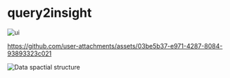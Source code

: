 # query2insight

![ui](https://github.com/user-attachments/assets/731ab513-591f-4b60-9b22-88676a4fe831)


https://github.com/user-attachments/assets/03be5b37-e971-4287-8084-93893323c021

![Data spactial structure](https://github.com/user-attachments/assets/9983ce71-ada5-45e2-9ac6-c9a799cad06b)
 
